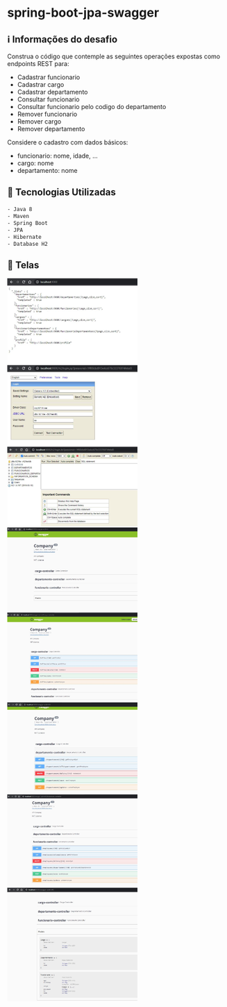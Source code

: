 # spring-boot-jpa-swagger

## :information_source: Informações do desafio

Construa o código que contemple as seguintes operações expostas como endpoints REST para:

* Cadastrar funcionario
* Cadastrar cargo
* Cadastrar departamento
* Consultar funcionario
* Consultar funcionario pelo codigo do departamento
* Remover funcionario
* Remover cargo
* Remover departamento

Considere o cadastro com dados básicos:

* funcionario: nome, idade, ...
* cargo: nome
* departamento: nome

## :rocket: Tecnologias Utilizadas 

```
- Java 8
- Maven
- Spring Boot
- JPA
- Hibernate
- Database H2
```

## :iphone: Telas

<img width="300" src="public/assets/images/Tela1.JPG" />
<img width="300" src="public/assets/images/db1.JPG" /><img width="300" src="public/assets/images/db2.JPG" />
<img width="300" src="public/assets/images/swagger1.JPG" /><img width="300" src="public/assets/images/swagger2.JPG" />
<img width="300" src="public/assets/images/swagger3.JPG" /><img width="300" src="public/assets/images/swagger4.JPG" />
<img width="300" src="public/assets/images/swagger5.JPG" />
